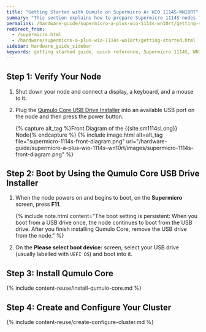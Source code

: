 ```yaml
---
title: "Getting Started with Qumulo on Supermicro A+ WIO 1114S-WN10RT"
summary: "This section explains how to prepare Supermicro 1114S nodes for creating a Qumulo Core cluster."
permalink: /hardware-guide/supermicro-a-plus-wio-1114s-wn10rt/getting-started.html
redirect_from:
  - /supermicro.html
  - /hardware/supermicro-a-plus-wio-1114s-wn10rt/getting-started.html
sidebar: hardware_guide_sidebar
keywords: getting started guide, quick reference, Supermicro 1114S, WN10RT, verify node, field verification tool, FVT
---
```


## Step 1: Verify Your Node

1. Shut down your node and connect a display, a keyboard, and a mouse to it.

1. Plug the [Qumulo Core USB Drive Installer](/administrator-guide/qumulo-core/creating-usb-drive-installer.html) into an available USB port on the node and then press the power button.

   {% capture alt_tag %}Front Diagram of the {{site.sm1114sLong}} Node{% endcapture %}
   {% include image.html alt=alt_tag file="supermicro-1114s-front-diagram.png" url="/hardware-guide/supermicro-a-plus-wio-1114s-wn10rt/images/supermicro-1114s-front-diagram.png" %}


## Step 2: Boot by Using the Qumulo Core USB Drive Installer

1. When the node powers on and begins to boot, on the **Supermicro** screen, press **F11**.

   {% include note.html content="The boot setting is persistent: When you boot from a USB drive once, the node continues to boot from the USB drive. After you finish installing Qumulo Core, remove the USB drive from the node." %}

1. On the **Please select boot device:** screen, select your USB drive (usually labelled with `UEFI OS`) and boot into it.


## Step 3: Install Qumulo Core

{% include content-reuse/install-qumulo-core.md %}
   

## Step 4: Create and Configure Your Cluster

{% include content-reuse/create-configure-cluster.md %}

